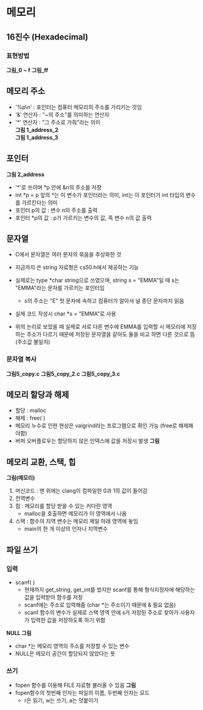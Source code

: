 # 메모리
## 16진수 (Hexadecimal)
### 표현방법
**그림_0 ~ f**
**그림_ff**

## 메모리 주소
- '%p\n' : 포인터는 컴퓨터 메모리의 주소를 가리키는 것임
- '&' 연산자 : "~의 주소"를 의미하는 연산자
- '*' 연산자 : "그 주소로 가줘"라는 의미  
**그림 1_address_2**  
**그림 1_address_3**

## 포인터
**그림 2_address**
- '*'로 쓰이며 *p 안에 &n의 주소를 저장
- int *p = p 앞의 *는 이 변수가 포인터라는 의미, int는 이 포인터가 int 타입의 변수를 가르킨다는 의미
- 포인터 p의 값 : 변수 n의 주소를 출력
- 포인터 *p의 값 : p가 가르키는 변수의 값, 즉 변수 n의 값 출력

## 문자열
- C에서 문자열은 여러 문자의 묶음을 추상화한 것
- 지금까지 쓴 string 자료형은 cs50.h에서 제공하는 기능
- 실제로는 type *char string으로 쓰였으며, string s = "EMMA"일 때 s는 "EMMA"라는 문자를 가르키는 포인터임
    - s의 주소는 "E" 첫 문자에 속하고 컴퓨터가 알아서 널 종단 문자까지 읽음
- 실제 코드 작성시 char *s = "EMMA"로 사용

- 위의 논리로 보았을 때 실제로 서로 다른 변수에 EMMA를 입력할 시 메모리에 저장하는 주소가 다르기 때문에 저장된 문자열을 같아도 둘을 비교 하면 다른 것으로 뜸 (주소값 불일치)

### 문자열 복사
**그림5_copy.c**
**그림5_copy_2.c**
**그림5_copy_3.c**

## 메모리 할당과 해제
- 할당 : malloc
- 해제 : free( )
- 메모리 누수로 인한 현상은 valgrind라는 프로그램으로 확인 가능 (free로 해제해야함)
- 버퍼 오버플로우는 할당하지 않은 인덱스에 값을 저장시 발생
**그림**

## 메모리 교환, 스택, 힙
**그림(메모리)**
1. 머신코드 : 맨 위에는 clang이 컴파일한 0과 1의 값이 들어감
2. 전역변수
3. 힙 : 메모리를 할당 받을 수 있는 커다란 영역
    -  malloc을 호출하면 메모리가 이 영역에서 나옴
4. 스택 : 함수의 지역 변수는 메모리 제일 아래 영역에 놓임
    - main의 한 개 이상의 인자나 지역변수

## 파일 쓰기
### 입력
- scanf( )
    - 현재까지 get_string, get_int를 썼지만 scanf를 통해 형식지정자에 해당하는 값을 입력받아 함수를 저장
    - scanf에는 주소로 입력해줌 (char *는 주소이기 때문에 & 필요 없음)
    - scanf 함수의 변수가 실제로 스택 영역 안에 s가 저장된 주소로 찾아가 사용자가 입력한 값을 저장하도록 하기 위함

**NULL 그림**
- char *는 메모리 영역의 주소를 저장할 수 있는 변수
- NULL은 메모리 공간이 할당되지 않았다는 뜻

### 쓰기
- fopen 함수를 이용해 FILE 자료형 불러올 수 있음
**그림**
- fopen함수의 첫번째 인자는 파일의 이름, 두번째 인자는 모드
    - r은 읽기, w는 쓰기, a는 덧붙이기